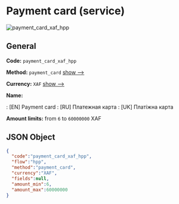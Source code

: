
# Payment card (service) 
![payment_card_xaf_hpp](https://static.openfintech.io/payment_methods/payment_card_xaf_hpp/logo.svg?w=400&c=v0.59.26#w200)  

## General 
 
**Code:** `payment_card_xaf_hpp` 
 
**Method:** `payment_card` 
 [show -->](/payment-methods/payment_card/) 
 
**Currency:** `XAF` [show -->](/currencies/XAF/) 
 
**Name:** 
 
:	[EN] Payment card 
:	[RU] Платежная карта 
:	[UK] Платіжна карта 
 
**Amount limits:** from `6` to `60000000` XAF 

## JSON Object 

```json
{
  "code":"payment_card_xaf_hpp",
  "flow":"hpp",
  "method":"payment_card",
  "currency":"XAF",
  "fields":null,
  "amount_min":6,
  "amount_max":60000000
}
```  
